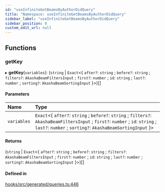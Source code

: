 ```yaml
---
id: "useInfiniteGetBeamsByAuthorDidQuery"
title: "Namespace: useInfiniteGetBeamsByAuthorDidQuery"
sidebar_label: "useInfiniteGetBeamsByAuthorDidQuery"
sidebar_position: 0
custom_edit_url: null
---
```


## Functions

### getKey

▸ **getKey**(`variables`): (`string` \| `Exact`<{ `after?`: `string` ; `before?`: `string` ; `filters?`: `AkashaBeamFiltersInput` ; `first?`: `number` ; `id`: `string` ; `last?`: `number` ; `sorting?`: `AkashaBeamSortingInput`  }\>)[]

#### Parameters

| Name | Type |
| :------ | :------ |
| `variables` | `Exact`<{ `after?`: `string` ; `before?`: `string` ; `filters?`: `AkashaBeamFiltersInput` ; `first?`: `number` ; `id`: `string` ; `last?`: `number` ; `sorting?`: `AkashaBeamSortingInput`  }\> |

#### Returns

(`string` \| `Exact`<{ `after?`: `string` ; `before?`: `string` ; `filters?`: `AkashaBeamFiltersInput` ; `first?`: `number` ; `id`: `string` ; `last?`: `number` ; `sorting?`: `AkashaBeamSortingInput`  }\>)[]

#### Defined in

[hooks/src/generated/queries.ts:446](https://github.com/AKASHAorg/akasha-core/blob/6ca157f7/libs/hooks/src/generated/queries.ts#L446)
